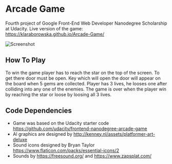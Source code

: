 # Arcade Game

Fourth project of Google Front-End Web Developer Nanodegree Scholarship at Udacity. 
Live version of the game: https://klaraborowska.github.io/Arcade-Game/

![Screenshot](https://github.com/klaraborowska/Arcade-Game/blob/master/images/screenshot.png)

## How To Play

To win the game player has to reach the star on the top of the screen. To get there door must be open. 
Key which will open the door will appear on the board when 5 gems are collected.
Player has 3 lives, he looses one after colliding into any one of the enemies. 
The game is over when the player win by reaching the star or loose by loosing all 3 lives.

## Code Dependencies

- Game was based on the Udacity starter code https://github.com/udacity/frontend-nanodegree-arcade-game
- Al graphics are designed by http://kenney.nl/assets/platformer-art-deluxe
- Sound icons designed by Bryan Taylor https://www.flaticon.com/packs/essential-icons/2
- Sounds by https://freesound.org/ and https://www.zapsplat.com/
